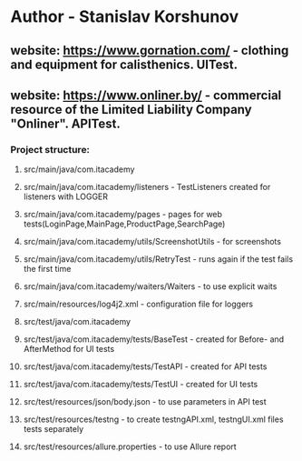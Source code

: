 # Author - Stanislav Korshunov 

## website: https://www.gornation.com/ - clothing and equipment for сalisthenics. UITest.
## website: https://www.onliner.by/ - commercial resource of the Limited Liability Company "Onliner". APITest.

### Project structure:
1. src/main/java/com.itacademy

2. src/main/java/com.itacademy/listeners - TestListeners created for listeners with LOGGER

3. src/main/java/com.itacademy/pages - pages for web tests(LoginPage,MainPage,ProductPage,SearchPage) 

4. src/main/java/com.itacademy/utils/ScreenshotUtils - for screenshots

5. src/main/java/com.itacademy/utils/RetryTest - runs again if the test fails the first time

6. src/main/java/com.itacademy/waiters/Waiters - to use explicit waits

7. src/main/resources/log4j2.xml - configuration file for loggers

8. src/test/java/com.itacademy

9. src/test/java/com.itacademy/tests/BaseTest - created for Before- and AfterMethod for UI tests

10. src/test/java/com.itacademy/tests/TestAPI - created for API tests
 
11. src/test/java/com.itacademy/tests/TestUI - created for UI tests

12. src/test/resources/json/body.json -  to use parameters in API test

13. src/test/resources/testng - to create testngAPI.xml, testngUI.xml files tests separately

14. src/test/resources/allure.properties - to use Allure report
